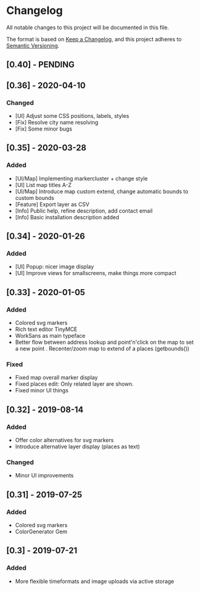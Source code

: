 # Changelog
All notable changes to this project will be documented in this file.

The format is based on [Keep a Changelog](https://keepachangelog.com/en/1.0.0/),
and this project adheres to [Semantic Versioning](https://semver.org/spec/v2.0.0.html).


## [0.40] - PENDING


## [0.36] - 2020-04-10

### Changed
- [UI] Adjust some CSS positions, labels, styles
- [Fix] Resolve city name resolving
- [Fix] Some minor bugs

## [0.35] - 2020-03-28
### Added
- [UI/Map] Implementing markercluster + change style
- [UI] List map titles A-Z
- [UI/Map] Introduce map custom extend, change automatic bounds to custom bounds
- [Feature] Export layer as CSV
- [Info] Public help, refine description, add contact email
- [Info] Basic installation description added

## [0.34] - 2020-01-26
### Added
- [UI] Popup: nicer image display
- [UI] Improve views for smallscreens, make things more compact

## [0.33] - 2020-01-05
### Added
- Colored svg markers
- Rich text editor TinyMCE
- WorkSans as main typeface
- Better flow between address lookup and point'n'click on the map to set a new point
. Recenter/zoom map to extend of a places (getbounds())

### Fixed
- Fixed map overall marker display
- Fixed places edit: Only related layer are shown.
- Fixed minor UI things

## [0.32] - 2019-08-14
### Added
- Offer color alternatives for svg markers
- Introduce alternative layer display (places as text)

### Changed
- Minor UI improvements

## [0.31] - 2019-07-25
### Added
- Colored svg markers 
- ColorGenerator Gem


## [0.3] - 2019-07-21
### Added
- More flexible timeformats and image uploads via active storage
